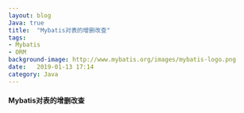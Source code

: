 ```yaml
---
layout: blog
Java: true
title:  "Mybatis对表的增删改查"
tags:
- Mybatis
- ORM
background-image: http://www.mybatis.org/images/mybatis-logo.png
date:   2019-01-13 17:14
category: Java
---
```


#### Mybatis对表的增删改查